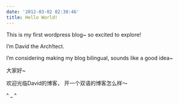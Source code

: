 ```yaml
---
date: '2012-03-02 02:30:46'
title: Hello World!
---
```


This is my first wordpress blog~ so excited to explore!

I’m David the Arch!tect.

I’m considering making my blog bilingual, sounds like a good idea~

大家好~

欢迎光临David的博客， 开一个双语的博客怎么样～

<div style="text-align: justify;"><span style="text-align: justify;">^ _ ^</span></div>
